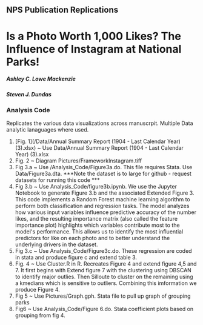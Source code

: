 ## NPS Publication Replications
# Is a Photo Worth 1,000 Likes? The Influence of Instagram at National Parks!
##### Ashley C. Lowe Mackenzie 
##### Steven J. Dundas 


### Analysis Code
Replicates the various data visualizations across manuscrpit. Multiple Data analytic lanaguages where used.

1. [Fig. 1](/Data/Annual Summary Report (1904 - Last Calendar Year) (3).xlsx) ~ Use  Data/Annual Summary Report (1904 - Last Calendar Year) (3).xlsx
2. Fig. 2 ~ Diagram Pictures/FrameworkInstagram.tiff
3. Fig 3.a ~ Use /Analysis_Code/Figure3a.do. This file requires Stata. Use Data/Figure3a.dta. ***Note the dataset is to large for github - request datasets for running this code ***
4. Fig 3.b ~ Use Analysis_Code/figure3b.ipynb. We use the Jupyter Notebook to generate Figure 3.b and the associated Extended Figure 3. This code implements a Random Forest machine learning algorithm to perform both classification and regression tasks. The model analyzes how various input variables influence predictive accuracy of the number likes, and the resulting importance matrix (also called the feature importance plot) highlights which variables contribute most to the model's performance. This allows us to identify the most influential predictors for like on each photo and to better understand the underlying drivers in the dataset.
5. Fig 3.c ~  Use Analysis_Code/Figure3c.do. These regression are coded in stata and produce figure c and extend table 3.
7. Fig. 4 ~ Use Cluster.R in R. Recreates Figure 4 and extend figure 4,5 and 7. It first begins with Extend figure 7 with the clustering using  DBSCAN to identify major outlies. Then Silloute to cluster on the remaining using a kmedians which is sensitive to outliers. Combining this imformation we produce Figure 4.
8. Fig 5 ~ Use Pictures/Graph.gph. Stata file to pull up graph of grouping parks
9. Fig6 ~ Use Analysis_Code/Figure 6.do. Stata coefficient plots based on grouping from fig 4.





